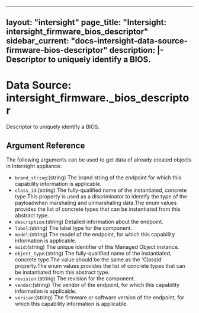 
---
layout: "intersight"
page_title: "Intersight: intersight_firmware_bios_descriptor"
sidebar_current: "docs-intersight-data-source-firmware-bios-descriptor"
description: |-
Descriptor to uniquely identify a BIOS.
---

# Data Source: intersight_firmware._bios_descriptor
Descriptor to uniquely identify a BIOS.
## Argument Reference
The following arguments can be used to get data of already created objects in Intersight appliance:
* `brand_string`:(string) The brand string of the endpoint for which this capability information is applicable. 
* `class_id`:(string) The fully-qualified name of the instantiated, concrete type.This property is used as a discriminator to identify the type of the payloadwhen marshaling and unmarshaling data.The enum values provides the list of concrete types that can be instantiated from this abstract type. 
* `description`:(string) Detailed information about the endpoint. 
* `label`:(string) The label type for the component. 
* `model`:(string) The model of the endpoint, for which this capability information is applicable. 
* `moid`:(string) The unique identifier of this Managed Object instance. 
* `object_type`:(string) The fully-qualified name of the instantiated, concrete type.The value should be the same as the 'ClassId' property.The enum values provides the list of concrete types that can be instantiated from this abstract type. 
* `revision`:(string) The revision for the component. 
* `vendor`:(string) The vendor of the endpoint, for which this capability information is applicable. 
* `version`:(string) The firmware or software version of the endpoint, for which this capability information is applicable. 

